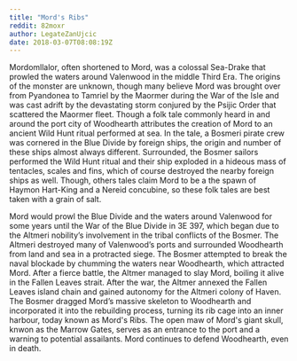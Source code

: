 ```yaml
---
title: "Mord's Ribs"
reddit: 82moxr
author: LegateZanUjcic
date: 2018-03-07T08:08:19Z
---
```


Mordomllalor, often shortened to Mord, was a colossal Sea-Drake that prowled the waters around Valenwood in the middle Third Era. The origins of the monster are unknown, though many believe Mord was brought over from Pyandonea to Tamriel by the Maormer during the War of the Isle and was cast adrift by the devastating storm conjured by the Psijic Order that scattered the Maormer fleet. Though a folk tale commonly heard in and around the port city of Woodhearth attributes the creation of Mord to an ancient Wild Hunt ritual performed at sea. In the tale, a Bosmeri pirate crew was cornered in the Blue Divide by foreign ships, the origin and number of these ships almost always different. Surrounded, the Bosmer sailors performed the Wild Hunt ritual and their ship exploded in a hideous mass of tentacles, scales and fins, which of course destroyed the nearby foreign ships as well. Though, others tales claim Mord to be a the spawn of Haymon Hart-King and a Nereid concubine, so these folk tales are best taken with a grain of salt.

Mord would prowl the Blue Divide and the waters around Valenwood for some years until the War of the Blue Divide in 3E 397, which began due to the Altmeri nobility’s involvement in the tribal conflicts of the Bosmer. The Altmeri destroyed many of Valenwood’s ports and surrounded Woodhearth from land and sea in a protracted siege. The Bosmer attempted to break the naval blockade by chumming the waters near Woodhearth, which attracted Mord. After a fierce battle, the Altmer managed to slay Mord, boiling it alive in the Fallen Leaves strait. After the war, the Altmer annexed the Fallen Leaves island chain and gained autonomy for the Altmeri colony of Haven. The Bosmer dragged Mord’s massive skeleton to Woodhearth and incorporated it into the rebuilding process, turning its rib cage into an inner harbour, today known as Mord's Ribs. The open maw of Mord's giant skull, knwon as the Marrow Gates, serves as an entrance to the port and a warning to potential assailants. Mord continues to defend Woodhearth, even in death.

